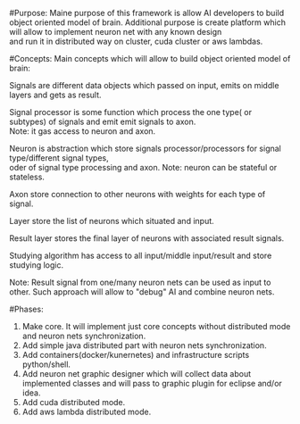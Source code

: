 #Purpose:
Maine purpose of this framework is allow AI developers to build object oriented model of brain.
Additional purpose is create platform which will allow to implement neuron net with any known design  
and run it in distributed way on cluster, cuda cluster or aws lambdas.

#Concepts:
Main concepts which will allow to build object oriented model of brain:


Signals are different data objects which passed on input, emits on middle layers and gets as result.


Signal processor is some function which process the one type( or subtypes) of signals and emit emit signals to axon.  
Note: it gas access to neuron and axon. 


Neuron is abstraction which store signals processor/processors for signal type/different signal types,  
 oder of signal type processing and axon. Note: neuron can be stateful or stateless.
 
 
Axon store connection to other neurons with weights for each type of signal.


Layer store the list of neurons which situated and input.


Result layer stores the final layer of neurons with associated result signals.


Studying algorithm has access  to all input/middle input/result and store studying logic.

Note: Result signal from one/many neuron nets can be used as input to other. Such approach will allow to "debug" AI and combine neuron nets.   

#Phases:
1. Make core. It will implement just core concepts without distributed mode and neuron nets synchronization.
2. Add simple java distributed part with neuron nets synchronization.
3. Add containers(docker/kunernetes) and infrastructure scripts python/shell.
4. Add neuron net graphic designer which will collect data about implemented classes and will pass to graphic plugin for eclipse and/or idea.
5. Add cuda distributed mode.
6. Add aws lambda distributed mode.
